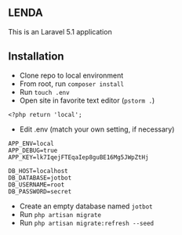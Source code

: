 ## LENDA

This is an Laravel 5.1 application

## Installation

* Clone repo to local environment
* From root, run ```composer install```
* Run ```touch .env```
* Open site in favorite text editor (```pstorm .```)
  
```
<?php return 'local';
```

* Edit .env (match your own setting, if necessary)

```
APP_ENV=local
APP_DEBUG=true
APP_KEY=lk7IqejFTEqaIep8guBE16Mg5JWpZtHj
    
DB_HOST=localhost
DB_DATABASE=jotbot
DB_USERNAME=root
DB_PASSWORD=secret
```

* Create an empty database named ```jotbot```
* Run ```php artisan migrate```
* Run ```php artisan migrate:refresh --seed```


